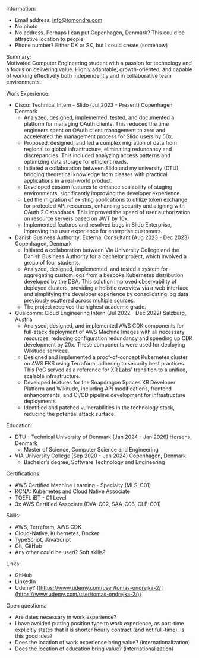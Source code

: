 Information:
* Email address: info@tomondre.com
* No photo
* No address. Perhaps I can put Copenhagen, Denmark? This could be attractive location to people
* Phone number? Either DK or SK, but I could create (somehow)

Summary:  
Motivated Computer Engineering student with a passion for technology and a focus on delivering value. Highly adaptable, growth-oriented, and capable of working effectively both independently and in collaborative team environments.

Work Experience:
* Cisco: Technical Intern - Slido (Jul 2023 - Present) Copenhagen, Denmark
	* Analyzed, designed, implemented, tested, and documented a platform for managing OAuth clients. This reduced the time engineers spent on OAuth client management to zero and accelerated the management process for Slido users by 50x.
	* Proposed, designed, and led a complex migration of data from regional to global infrastructure, eliminating redundancy and discrepancies. This included analyzing access patterns and optimizing data storage for efficient reads.
	* Initiated a collaboration between Slido and my university (DTU), bridging theoretical knowledge from classes with practical applications in a real-world product.
	* Developed custom features to enhance scalability of staging environments, significantly improving the developer experience.
	* Led the migration of existing applications to utilize token exchange for protected API resources, enhancing security and aligning with OAuth 2.0 standards. This improved the speed of user authorization on resource servers based on JWT by 10x.
	* Implemented features and resolved bugs in Slido Enterprise, improving the user experience for enterprise customers.
* Danish Business Authority: External Consultant (Aug 2023 - Dec 2023) Copenhagen, Denmark
	* Initiated a collaboration between Via University College and the Danish Business Authority for a bachelor project, which involved a group of four students.
	* Analyzed, designed, implemented, and tested a system for aggregating custom logs from a bespoke Kubernetes distribution developed by the DBA. This solution improved observability of deployed clusters, providing a holistic overview via a web interface and simplifying the developer experience by consolidating log data previously scattered across multiple sources.
	* The project received the highest academic grade.
* Qualcomm: Cloud Engineering Intern (Jul 2022 - Dec 2022) Salzburg, Austria
	* Analysed, designed, and implemented AWS CDK components for full-stack deployment of AWS Machine Images with all necessary resources, reducing configuration redundancy and speeding up CDK development by 20x. These components were used for deploying Wikitude services.
	* Designed and implemented a proof-of-concept Kubernetes cluster on AWS EKS using Terraform, adhering to security best practices. This PoC served as a reference for XR Labs' transition to a unified, scalable infrastructure.
	* Developed features for the Snapdragon Spaces XR Developer Platform and Wikitude, including API modifications, frontend enhancements, and CI/CD pipeline development for infrastructure deployments.
	* Identified and patched vulnerabilities in the technology stack, reducing the potential attack surface.

Education:
* DTU - Technical University of Denmark (Jan 2024 - Jan 2026) Horsens, Denmark
	* Master of Science, Computer Science and Engineering
* VIA University College (Sep 2020 - Jan 2024) Copenhagen, Denmark
	* Bachelor’s degree, Software Technology and Engineering

Certifications:
* AWS Certified Machine Learning - Specialty (MLS-C01)
* KCNA: Kubernetes and Cloud Native Associate
* TOEFL iBT - C1 Level
* 3x AWS Certified Associate (DVA-C02, SAA-C03, CLF-C01)

Skills:
* AWS, Terraform, AWS CDK
* Cloud-Native, Kubernetes, Docker
* TypeScript, JavaScript
* Git, GitHub
* Any other could be used? Soft skills?

Links: 
* GitHub
* LinkedIn
* Udemy? ([https://www.udemy.com/user/tomas-ondrejka-2/](https://www.udemy.com/user/tomas-ondrejka-2/))


Open questions:
* Are dates necessary in work experience?
* I have avoided putting position type to work experience, as part-time explicitly states that it is shorter hourly contract (and not full-time). Is this good idea?
* Does the location of work experience bring value? (internationalization)
* Does the location of education bring value? (internationalization)
